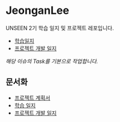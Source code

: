 # JeonganLee

UNSEEN 2기 학습 일지 및 프로젝트 레포입니다.

- [학습일지](https://github.com/futurelabunseen/B-JeonganLee/issues/1)
- [프로젝트 개발 일지](https://github.com/futurelabunseen/B-JeonganLee/issues/2)

*해당 이슈의 Task를 기본으로 작업합니다.*

## 문서화

- [프로젝트 계획서](./Document/ProjectPlan/README.md)
- [학습 일지](./Document/StudyNote/README.md)
- [프로젝트 개발 일지](./Document/ProjectPlan/README.md)
